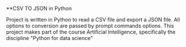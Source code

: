 **CSV TO JSON in Python

Project is written in Python to read a CSV file and export a JSON file. All options to conversion are passed by prompt commands options.
This project makes part of the course Artificial Intelligence, specifically the discipline "Python for data science"
